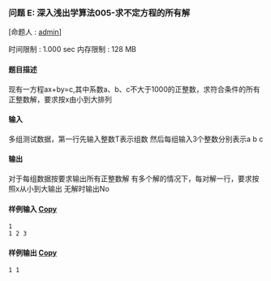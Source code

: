 ### 问题 E: 深入浅出学算法005-求不定方程的所有解

[命题人 : [admin](http://47.96.116.66/userinfo.php?user=admin)]

时间限制 : 1.000 sec 内存限制 : 128 MB

#### 题目描述

现有一方程ax+by=c,其中系数a、b、c不大于1000的正整数，求符合条件的所有正整数解，要求按x由小到大排列

#### 输入

多组测试数据，第一行先输入整数T表示组数 然后每组输入3个整数分别表示a b c

#### 输出

对于每组数据按要求输出所有正整数解 有多个解的情况下，每对解一行，要求按照x从小到大输出 无解时输出No

#### 样例输入 [Copy](javascript:CopyToClipboard($('#sampleinput').text()))

```
1
1 2 3
```

#### 样例输出 [Copy](javascript:CopyToClipboard($('#sampleoutput').text()))

```
1 1
```